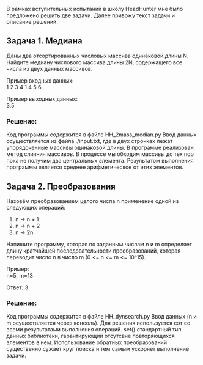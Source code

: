 
В рамках вступительных испытаний в школу HeadHunter мне было предложено решить две задачи. Далее привожу текст задачи и описание решений.

## Задача 1. Медиана
Даны два отсортированных числовых массива одинаковой длины N. Найдите медиану числового массива длины 2N, содержащего все числа из двух данных массивов.

Пример входных данных:  
1 2 3 4
1 4 5 6

Пример выходных данных:  
3.5

### Решение:  
Код программы содержится в файле HH_2mass_median.py
Ввод данных осуществляется из файла ./input.txt, где в двух строчках лежат упорядоченные массивы одинаковой длины. 
В программе реализован метод слияния массивов. В процессе мы обходим массивы до тех пор пока не получим два центральных элемента. Результатом выполнения программы является среднее арифметическое от этих элементов. 

## Задача 2. Преобразования
Назовём преобразованием целого числа n применение одной из следующих операций:

1. n -> n + 1
2. n -> n + 2
3. n -> 2n

Напишите программу, которая по заданным числам n и m определяет длину кратчайшей последовательности преобразований, которая переводит число n в число m (0 <= n <= m <= 10^15).

Пример:     
n=5, m=13

Ответ: 3

### Решение:  
Код программы содержится в файле HH_dynsearch.py
Ввод данных (n и m осуществляется через консоль). Для решения используется сэт со всеми результатами выполнения операций. set() стандартный тип  данных библиотеки, гарантирующий отсутсвие повторяющихся элементов в нем. Использование обратных преобразований существенно сужает круг поиска и тем самым ускоряет выполнение задачи.   
